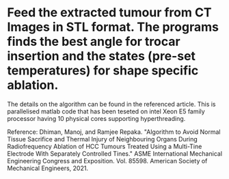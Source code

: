 # Feed the extracted tumour from CT Images in STL format. The programs finds the best angle for trocar insertion and the states (pre-set temperatures) for shape specific ablation.
The details on the algorithm can be found in the referenced article.
This is parallelised matlab code that has been teseted on intel Xeon E5 family processor having 10 physical cores supporting hyperthreading. 

Reference:
Dhiman, Manoj, and Ramjee Repaka. "Algorithm to Avoid Normal Tissue Sacrifice and Thermal Injury of Neighbouring Organs During Radiofrequency Ablation of HCC Tumours Treated Using a Multi-Tine Electrode With Separately Controlled Tines." ASME International Mechanical Engineering Congress and Exposition. Vol. 85598. American Society of Mechanical Engineers, 2021.
